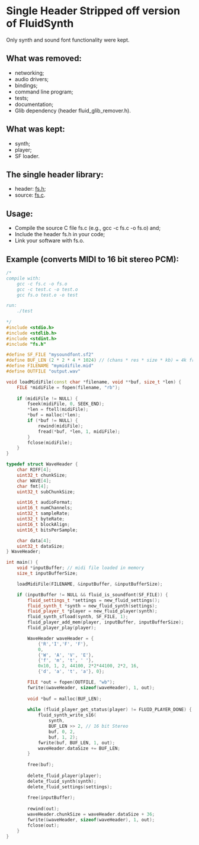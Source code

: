
# Single Header Stripped off version of FluidSynth

Only synth and sound font functionality were kept.

## What was removed:

- networking;
- audio drivers;
- bindings;
- command line program;
- tests;
- documentation;
- Glib dependency (header fluid_glib_remover.h).

## What was kept:
- synth;
- player;
- SF loader.
	
## The single header library:

- header: [fs.h](https://github.com/rpvelloso/fluidsynth/blob/master/src/fs.h);
- source: [fs.c](https://github.com/rpvelloso/fluidsynth/blob/master/src/fs.c).
	
## Usage:

- Compile the source C file fs.c (e.g., gcc -c fs.c -o fs.o) and;
- Include the header fs.h in your code;
- Link your software with fs.o.
	
## Example (converts MIDI to 16 bit stereo PCM):

```cpp
/* 
compile with: 
	gcc -c fs.c -o fs.o 
	gcc -c test.c -o test.o 
	gcc fs.o test.o -o test 

run:
	./test
	
*/
#include <stdio.h>
#include <stdlib.h>
#include <stdint.h>
#include "fs.h"

#define SF_FILE "mysoundfont.sf2"
#define BUF_LEN (2 * 2 * 4 * 1024) // (chans * res * size * kb) = 4k frames 16bits stereo
#define FILENAME "mymidifile.mid"
#define OUTFILE "output.wav"

void loadMidiFile(const char *filename, void **buf, size_t *len) {
	FILE *midiFile = fopen(filename, "rb");
	
	if (midiFile != NULL) {
		fseek(midiFile, 0, SEEK_END);
		*len = ftell(midiFile);
		*buf = malloc(*len);
		if (*buf != NULL) {
			rewind(midiFile);
			fread(*buf, *len, 1, midiFile);
		}
		fclose(midiFile);
	}
}

typedef struct WaveHeader {
	char RIFF[4];
	uint32_t chunkSize;
	char WAVE[4];
	char fmt[4];
	uint32_t subChunkSize;

	uint16_t audioFormat;
	uint16_t numChannels;
	uint32_t sampleRate;
	uint32_t byteRate;
	uint16_t blockAlign;
	uint16_t bitsPerSample;

	char data[4];
	uint32_t dataSize;
} WaveHeader;

int main() {
	void *inputBuffer; // midi file loaded in memory
	size_t inputBufferSize;

	loadMidiFile(FILENAME, &inputBuffer, &inputBufferSize);

	if (inputBuffer != NULL && fluid_is_soundfont(SF_FILE)) {
		fluid_settings_t *settings = new_fluid_settings();
		fluid_synth_t *synth = new_fluid_synth(settings);
		fluid_player_t *player = new_fluid_player(synth);
		fluid_synth_sfload(synth, SF_FILE, 1);
		fluid_player_add_mem(player, inputBuffer, inputBufferSize);
		fluid_player_play(player);

		WaveHeader waveHeader = {
			{'R','I','F', 'F'}, 
			0, 
			{'W', 'A', 'V', 'E'}, 
			{'f', 'm', 't', ' '}, 
			0x10, 1, 2, 44100, 2*2*44100, 2*2, 16, 
			{'d', 'a', 't', 'a'}, 0};

		FILE *out = fopen(OUTFILE, "wb");
		fwrite(&waveHeader, sizeof(waveHeader), 1, out);
		
		void *buf = malloc(BUF_LEN);
		
		while (fluid_player_get_status(player) != FLUID_PLAYER_DONE) {
			fluid_synth_write_s16(
				synth,
				BUF_LEN >> 2, // 16 bit Stereo
				buf, 0, 2,
				buf, 1, 2);
			fwrite(buf, BUF_LEN, 1, out);
			waveHeader.dataSize += BUF_LEN;
		}
		
		free(buf);
		
		delete_fluid_player(player);
		delete_fluid_synth(synth);
		delete_fluid_settings(settings);
		
		free(inputBuffer);
		
		rewind(out);
		waveHeader.chunkSize = waveHeader.dataSize + 36;
		fwrite(&waveHeader, sizeof(waveHeader), 1, out);
		fclose(out);
	}
}
```
